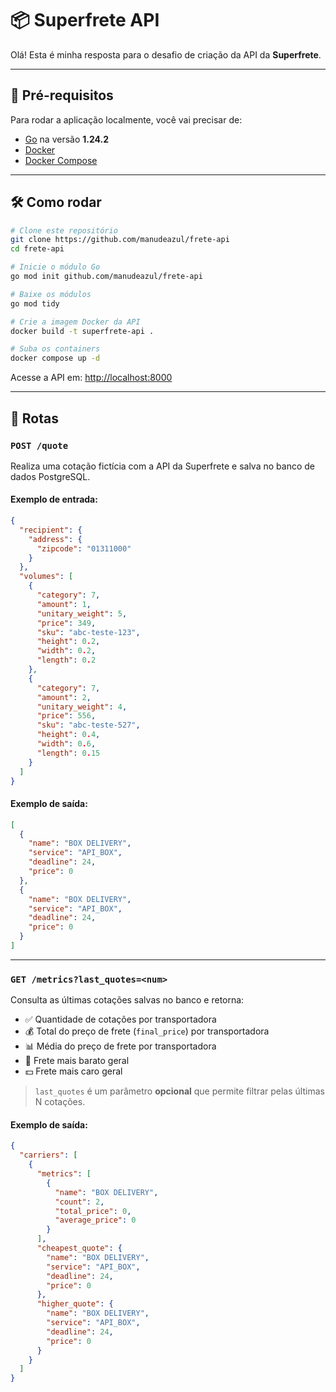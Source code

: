 # 📦 Superfrete API

Olá! Esta é minha resposta para o desafio de criação da API da **Superfrete**.

---

## 🚀 Pré-requisitos

Para rodar a aplicação localmente, você vai precisar de:

- [Go](https://golang.org/dl/) na versão **1.24.2**
- [Docker](https://www.docker.com/)
- [Docker Compose](https://docs.docker.com/compose/)

---

## 🛠️ Como rodar

```bash
# Clone este repositório
git clone https://github.com/manudeazul/frete-api
cd frete-api

# Inicie o módulo Go
go mod init github.com/manudeazul/frete-api

# Baixe os módulos
go mod tidy

# Crie a imagem Docker da API
docker build -t superfrete-api .

# Suba os containers
docker compose up -d
```

Acesse a API em: [http://localhost:8000](http://localhost:8000)

---

## 🔁 Rotas

### `POST /quote`

Realiza uma cotação fictícia com a API da Superfrete e salva no banco de dados PostgreSQL.

#### Exemplo de entrada:

```json
{
  "recipient": {
    "address": {
      "zipcode": "01311000"
    }
  },
  "volumes": [
    {
      "category": 7,
      "amount": 1,
      "unitary_weight": 5,
      "price": 349,
      "sku": "abc-teste-123",
      "height": 0.2,
      "width": 0.2,
      "length": 0.2
    },
    {
      "category": 7,
      "amount": 2,
      "unitary_weight": 4,
      "price": 556,
      "sku": "abc-teste-527",
      "height": 0.4,
      "width": 0.6,
      "length": 0.15
    }
  ]
}
```

#### Exemplo de saída:

```json
[
  {
    "name": "BOX DELIVERY",
    "service": "API_BOX",
    "deadline": 24,
    "price": 0
  },
  {
    "name": "BOX DELIVERY",
    "service": "API_BOX",
    "deadline": 24,
    "price": 0
  }
]
```

---

### `GET /metrics?last_quotes=<num>`

Consulta as últimas cotações salvas no banco e retorna:

- ✅ Quantidade de cotações por transportadora  
- 💰 Total do preço de frete (`final_price`) por transportadora  
- 📊 Média do preço de frete por transportadora  
- 💸 Frete mais barato geral  
- 💵 Frete mais caro geral  

> `last_quotes` é um parâmetro **opcional** que permite filtrar pelas últimas N cotações.

#### Exemplo de saída:

```json
{
  "carriers": [
    {
      "metrics": [
        {
          "name": "BOX DELIVERY",
          "count": 2,
          "total_price": 0,
          "average_price": 0
        }
      ],
      "cheapest_quote": {
        "name": "BOX DELIVERY",
        "service": "API_BOX",
        "deadline": 24,
        "price": 0
      },
      "higher_quote": {
        "name": "BOX DELIVERY",
        "service": "API_BOX",
        "deadline": 24,
        "price": 0
      }
    }
  ]
}
```
